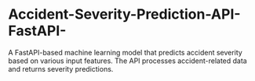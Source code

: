 # Accident-Severity-Prediction-API-FastAPI-
A FastAPI-based machine learning model that predicts accident severity based on various input features. The API processes accident-related data and returns severity predictions.
